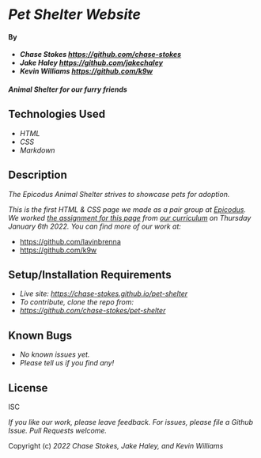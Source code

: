 # _Pet Shelter Website_

#### By
* _**Chase Stokes <https://github.com/chase-stokes>**_
* _**Jake Haley <https://github.com/jakechaley>**_
* _**Kevin Williams <https://github.com/k9w>**_

#### _Animal Shelter for our furry friends_

## Technologies Used

* _HTML_
* _CSS_
* _Markdown_

## Description

_The Epicodus Animal Shelter strives to showcase pets for adoption._

_This is the first HTML & CSS page we made as a pair group at
[Epicodus](https://epicodus.com). We worked [the assignment for this
page](https://www.learnhowtoprogram.com/introduction-to-programming/git-html-and-css/practice-cascading)
from [our curriculum](https://learnhowtoprogram.com) on Thursday
January 6th 2022. You can find more of our work at:_

* https://github.com/lavinbrenna
* https://github.com/k9w

## Setup/Installation Requirements

* _Live site: <https://chase-stokes.github.io/pet-shelter>_
* _To contribute, clone the repo from:_
* _<https://github.com/chase-stokes/pet-shelter>_


## Known Bugs

* _No known issues yet._
* _Please tell us if you find any!_

## License

ISC

_If you like our work, please leave feedback. For issues, please file a Github Issue. Pull Requests welcome._

Copyright (c) _2022_ _Chase Stokes, Jake Haley, and Kevin Williams_
